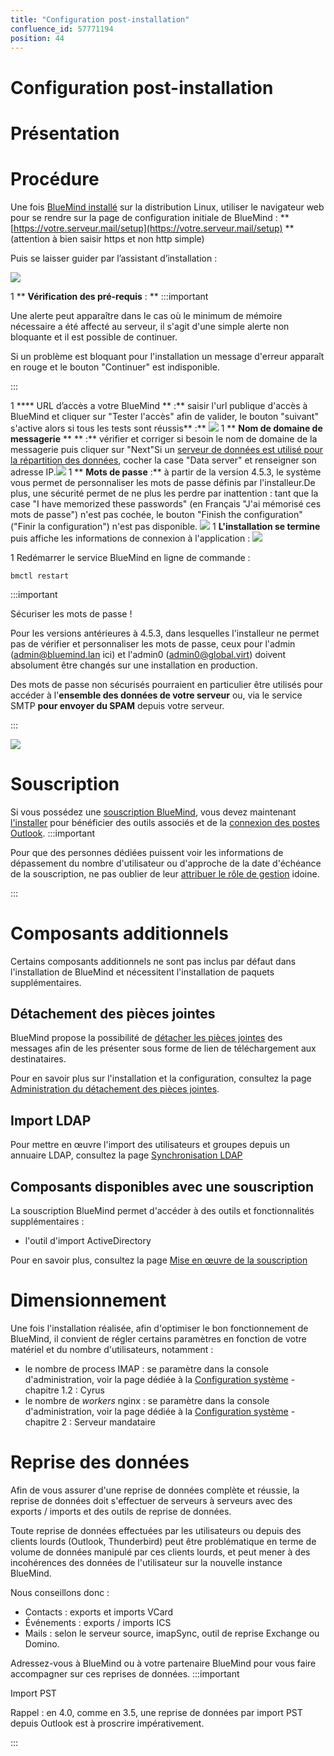 ```yaml
---
title: "Configuration post-installation"
confluence_id: 57771194
position: 44
---
```

# Configuration post-installation


# Présentation


# Procédure

Une fois [BlueMind installé](/Guide_d_installation/Installation/) sur la distribution Linux, utiliser le navigateur web pour se rendre sur la page de configuration initiale de BlueMind : ** [https://votre.serveur.mail/setup](https://votre.serveur.mail/setup) ** (attention à bien saisir https et non http simple)

Puis se laisser guider par l’assistant d’installation :

![](../attachments/57771194/72190216.png)

1 
** **Vérification des pré-requis** : **
:::important

Une alerte peut apparaître dans le cas où le minimum de mémoire nécessaire a été affecté au serveur, il s'agit d'une simple alerte non bloquante et il est possible de continuer.

Si un problème est bloquant pour l'installation un message d'erreur apparaît en rouge et le bouton "Continuer" est indisponible.

:::

1 **** URL d’accès a votre BlueMind ** :** saisir l'url publique d'accès à BlueMind et cliquer sur "Tester l'accès" afin de valider, le bouton "suivant" s'active alors si tous les tests sont réussis** :** ![](../attachments/57771194/72190214.png)
1 ** **Nom de domaine de messagerie** ** ** :** vérifier et corriger si besoin le nom de domaine de la messagerie puis cliquer sur "Next"Si un [serveur de données est utilisé pour la répartition des données](/Guide_d_installation/Installation/Installation_avec_répartition_des_données_sur_plusieurs_serveurs/), cocher la case "Data server" et renseigner son adresse IP.![](../attachments/57771194/72190212.png)
1 ** **Mots de passe** :** à partir de la version 4.5.3, le système vous permet de personnaliser les mots de passe définis par l'installeur.De plus, une sécurité permet de ne plus les perdre par inattention : tant que la case "I have memorized these passwords" (en Français "J'ai mémorisé ces mots de passe") n'est pas cochée, le bouton "Finish the configuration" ("Finir la configuration") n'est pas disponible. ![](../attachments/57771194/72190211.png)
1 **L'installation se termine** puis affiche les informations de connexion à l'application :
![](../attachments/57771194/72190210.png)

1 
Redémarrer le service BlueMind en ligne de commande :


```
bmctl restart
```


:::important

Sécuriser les mots de passe !

Pour les versions antérieures à 4.5.3, dans lesquelles l'installeur ne permet pas de vérifier et personnaliser les mots de passe, ceux pour l'admin ([admin@bluemind.lan](mailto:admin@bluemind.lan) ici) et l'admin0 ([admin0@global.virt](mailto:admin0@global.virt)) doivent absolument être changés sur une installation en production.

Des mots de passe non sécurisés pourraient en particulier être utilisés pour accéder à l'**ensemble des données de votre serveur** ou, via le service SMTP **pour envoyer du SPAM** depuis votre serveur.

:::

![](../attachments/57771194/72190209.png)

# Souscription

Si vous possédez une [souscription BlueMind](/Guide_de_l_administrateur/La_souscription_BlueMind/), vous devez maintenant [l'installer](/Guide_d_installation/Mise_en_œuvre_de_la_souscription/) pour bénéficier des outils associés et de la [connexion des postes Outlook](/Guide_de_l_administrateur/La_souscription_BlueMind/Mise_en_œuvre_de_MAPI_pour_Outlook/).
:::important

Pour que des personnes dédiées puissent voir les informations de dépassement du nombre d'utilisateur ou d'approche de la date d'échéance de la souscription, ne pas oublier de leur [attribuer le rôle de gestion](/Guide_d_installation/Mise_en_œuvre_de_la_souscription/#Miseenoeuvredelasouscription-attr-role) idoine.

:::

# Composants additionnels

Certains composants additionnels ne sont pas inclus par défaut dans l'installation de BlueMind et nécessitent l'installation de paquets supplémentaires.

## Détachement des pièces jointes

BlueMind propose la possibilité de [détacher les pièces jointes](/Guide_de_l_utilisateur/La_messagerie/Fichiers_volumineux_et_détachement_des_pièces_jointes/) des messages afin de les présenter sous forme de lien de téléchargement aux destinataires.

Pour en savoir plus sur l'installation et la configuration, consultez la page [Administration du détachement des pièces jointes](/Guide_de_l_administrateur/Configuration/Détachement_des_pièces_jointes/).

## Import LDAP

Pour mettre en œuvre l'import des utilisateurs et groupes depuis un annuaire LDAP, consultez la page [Synchronisation LDAP](/Guide_de_l_administrateur/Gestion_des_entités/Synchronisation_LDAP/)

## Composants disponibles avec une souscription

La souscription BlueMind permet d'accéder à des outils et fonctionnalités supplémentaires :

- l'outil d'import ActiveDirectory


Pour en savoir plus, consultez la page [Mise en œuvre de la souscription](/Guide_d_installation/Mise_en_œuvre_de_la_souscription/)

# Dimensionnement

Une fois l'installation réalisée, afin d'optimiser le bon fonctionnement de BlueMind, il convient de régler certains paramètres en fonction de votre matériel et du nombre d'utilisateurs, notamment :

- le nombre de process IMAP : se paramètre dans la console d'administration, voir la page dédiée à la [Configuration système](/Guide_de_l_administrateur/Configuration/Configuration_système/) - chapitre 1.2 : Cyrus
- le nombre de *workers* nginx : se paramètre dans la console d'administration, voir la page dédiée à la [Configuration système](/Guide_de_l_administrateur/Configuration/Configuration_système/) - chapitre 2 : Serveur mandataire


# Reprise des données

Afin de vous assurer d'une reprise de données complète et réussie, la reprise de données doit s'effectuer de serveurs à serveurs avec des exports / imports et des outils de reprise de données.

Toute reprise de données effectuées par les utilisateurs ou depuis des clients lourds (Outlook, Thunderbird) peut être problématique en terme de volume de données manipulé par ces clients lourds, et peut mener à des incohérences des données de l'utilisateur sur la nouvelle instance BlueMind.

Nous conseillons donc :

- Contacts : exports et imports VCard
- Événements : exports / imports ICS
- Mails : selon le serveur source, imapSync, outil de reprise Exchange ou Domino.


Adressez-vous à BlueMind ou à votre partenaire BlueMind pour vous faire accompagner sur ces reprises de données.
:::important

Import PST

Rappel : en 4.0, comme en 3.5, une reprise de données par import PST depuis Outlook est à proscrire impérativement.

:::


